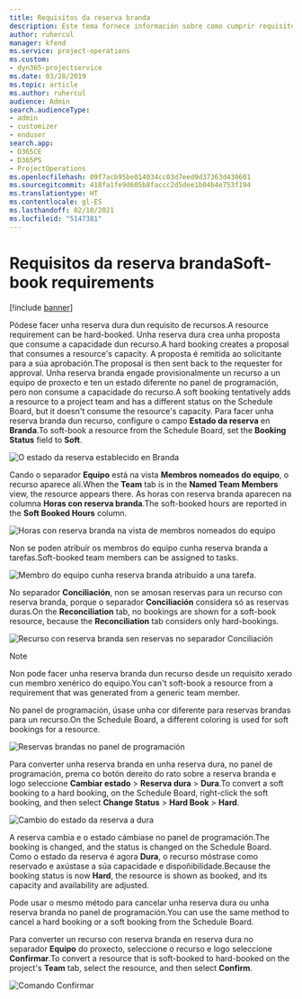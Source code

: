 ```yaml
---
title: Requisitos da reserva branda
description: Este tema fornece información sobre como cumprir requisitos de reserva branda.
author: ruhercul
manager: kfend
ms.service: project-operations
ms.custom:
- dyn365-projectservice
ms.date: 03/28/2019
ms.topic: article
ms.author: ruhercul
audience: Admin
search.audienceType:
- admin
- customizer
- enduser
search.app:
- D365CE
- D365PS
- ProjectOperations
ms.openlocfilehash: 09f7acb95be014034cc03d7eed9d37363d430601
ms.sourcegitcommit: 418fa1fe9d605b8faccc2d5dee1b04b4e753f194
ms.translationtype: HT
ms.contentlocale: gl-ES
ms.lasthandoff: 02/10/2021
ms.locfileid: "5147381"
---
```

# <a name="soft-book-requirements"></a><span data-ttu-id="acd34-103">Requisitos da reserva branda</span><span class="sxs-lookup"><span data-stu-id="acd34-103">Soft-book requirements</span></span>

[!include [banner](../includes/psa-now-project-operations.md)]

<span data-ttu-id="acd34-104">Pódese facer unha reserva dura dun requisito de recursos.</span><span class="sxs-lookup"><span data-stu-id="acd34-104">A resource requirement can be hard-booked.</span></span> <span data-ttu-id="acd34-105">Unha reserva dura crea unha proposta que consume a capacidade dun recurso.</span><span class="sxs-lookup"><span data-stu-id="acd34-105">A hard booking creates a proposal that consumes a resource's capacity.</span></span> <span data-ttu-id="acd34-106">A proposta é remitida ao solicitante para a súa aprobación.</span><span class="sxs-lookup"><span data-stu-id="acd34-106">The proposal is then sent back to the requester for approval.</span></span> <span data-ttu-id="acd34-107">Unha reserva branda engade provisionalmente un recurso a un equipo de proxecto e ten un estado diferente no panel de programación, pero non consume a capacidade do recurso.</span><span class="sxs-lookup"><span data-stu-id="acd34-107">A soft booking tentatively adds a resource to a project team and has a different status on the Schedule Board, but it doesn't consume the resource's capacity.</span></span> <span data-ttu-id="acd34-108">Para facer unha reserva branda dun recurso, configure o campo **Estado da reserva** en **Branda**.</span><span class="sxs-lookup"><span data-stu-id="acd34-108">To soft-book a resource from the Schedule Board, set the **Booking Status** field to **Soft**.</span></span>

![O estado da reserva establecido en Branda](media/Resource-Management-image77.png)

<span data-ttu-id="acd34-110">Cando o separador **Equipo** está na vista **Membros nomeados do equipo**, o recurso aparece alí.</span><span class="sxs-lookup"><span data-stu-id="acd34-110">When the **Team** tab is in the **Named Team Members** view, the resource appears there.</span></span> <span data-ttu-id="acd34-111">As horas con reserva branda aparecen na columna **Horas con reserva branda**.</span><span class="sxs-lookup"><span data-stu-id="acd34-111">The soft-booked hours are reported in the **Soft Booked Hours** column.</span></span>

![Horas con reserva branda na vista de membros nomeados do equipo](media/Resource-Management-image78.png)

<span data-ttu-id="acd34-113">Non se poden atribuír os membros do equipo cunha reserva branda a tarefas.</span><span class="sxs-lookup"><span data-stu-id="acd34-113">Soft-booked team members can be assigned to tasks.</span></span>

![Membro do equipo cunha reserva branda atribuído a una tarefa.](media/Resource-Management-image79.png)

<span data-ttu-id="acd34-115">No separador **Conciliación**, non se amosan reservas para un recurso con reserva branda, porque o separador **Conciliación** considera só as reservas duras.</span><span class="sxs-lookup"><span data-stu-id="acd34-115">On the **Reconciliation** tab, no bookings are shown for a soft-book resource, because the **Reconciliation** tab considers only hard-bookings.</span></span>

![Recurso con reserva branda sen reservas no separador Conciliación](media/Resource-Management-image80.png)

> [!NOTE]
> <span data-ttu-id="acd34-117">Non pode facer unha reserva branda dun recurso desde un requisito xerado cun membro xenérico do equipo.</span><span class="sxs-lookup"><span data-stu-id="acd34-117">You can't soft-book a resource from a requirement that was generated from a generic team member.</span></span>

<span data-ttu-id="acd34-118">No panel de programación, úsase unha cor diferente para reservas brandas para un recurso.</span><span class="sxs-lookup"><span data-stu-id="acd34-118">On the Schedule Board, a different coloring is used for soft bookings for a resource.</span></span>

![Reservas brandas no panel de programación](media/Resource-Management-image81.png)

<span data-ttu-id="acd34-120">Para converter unha reserva branda en unha reserva dura, no panel de programación, prema co botón dereito do rato sobre a reserva branda e logo seleccione **Cambiar estado** \> **Reserva dura** \> **Dura**.</span><span class="sxs-lookup"><span data-stu-id="acd34-120">To convert a soft booking to a hard booking, on the Schedule Board, right-click the soft booking, and then select **Change Status** \> **Hard Book** \> **Hard**.</span></span>

![Cambio do estado da reserva a dura](media/Resource-Management-image82.png)

<span data-ttu-id="acd34-122">A reserva cambia e o estado cámbiase no panel de programación.</span><span class="sxs-lookup"><span data-stu-id="acd34-122">The booking is changed, and the status is changed on the Schedule Board.</span></span> <span data-ttu-id="acd34-123">Como o estado da reserva é agora **Dura**, o recurso móstrase como reservado e axústase a súa capacidade e dispoñibilidade.</span><span class="sxs-lookup"><span data-stu-id="acd34-123">Because the booking status is now **Hard**, the resource is shown as booked, and its capacity and availability are adjusted.</span></span>

<span data-ttu-id="acd34-124">Pode usar o mesmo método para cancelar unha reserva dura ou unha reserva branda no panel de programación.</span><span class="sxs-lookup"><span data-stu-id="acd34-124">You can use the same method to cancel a hard booking or a soft booking from the Schedule Board.</span></span>

<span data-ttu-id="acd34-125">Para converter un recurso con reserva branda en reserva dura no separador **Equipo** do proxecto, seleccione o recurso e logo seleccione **Confirmar**.</span><span class="sxs-lookup"><span data-stu-id="acd34-125">To convert a resource that is soft-booked to hard-booked on the project's **Team** tab, select the resource, and then select **Confirm**.</span></span>

![Comando Confirmar](media/Resource-Management-image83.png)
